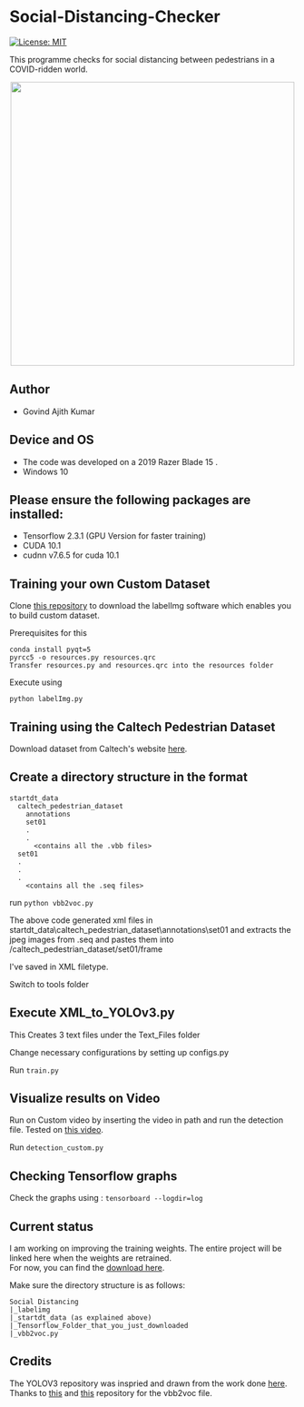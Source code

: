 # Social-Distancing-Checker

[![License: MIT](https://img.shields.io/badge/License-MIT-yellow.svg)](https://opensource.org/licenses/MIT)

This programme checks for social distancing between pedestrians in a COVID-ridden world.


<p align="center">
  <img height="500" src="Images/social_distancing_gif.gif">
</p>

## Author

 - Govind Ajith Kumar

## Device and OS

 - The code was developed on a 2019 Razer Blade 15 .</br>
 - Windows 10

Please ensure the following packages are installed:
--

 - Tensorflow 2.3.1 (GPU Version for faster training)
 - CUDA 10.1
 - cudnn v7.6.5 for cuda 10.1
## Training your own Custom Dataset


Clone [this repository](https://github.com/tzutalin/labelImg) to download the labelImg software which enables you to build custom dataset.

Prerequisites for this

    conda install pyqt=5
    pyrcc5 -o resources.py resources.qrc
    Transfer resources.py and resources.qrc into the resources folder

Execute using 

`python labelImg.py`

## Training using the Caltech Pedestrian Dataset

Download dataset from Caltech's website [here](http://www.vision.caltech.edu/Image_Datasets/CaltechPedestrians/).

Create a directory structure in the format
--

    startdt_data
      caltech_pedestrian_dataset
        annotations
        set01
        .
        .
          <contains all the .vbb files>
      set01
      .
      .
      .
        <contains all the .seq files>

run `python vbb2voc.py`

The above code generated xml files in startdt_data\caltech_pedestrian_dataset\annotations\set01 and extracts the jpeg images from .seq and pastes them into /caltech_pedestrian_dataset/set01/frame

I've saved in XML filetype.

Switch to tools folder

Execute XML_to_YOLOv3.py
--

This Creates 3 text files under the Text_Files folder

Change necessary configurations by setting up configs.py

Run `train.py`

Visualize results on Video
--

Run on Custom video by inserting the video in path and run the detection file. Tested on [this video](https://www.youtube.com/watch?v=GJNjaRJWVP8).

Run `detection_custom.py`

Checking Tensorflow graphs
--

Check the graphs using : `tensorboard --logdir=log`


## Current status 

I am working on improving the training weights. The entire project will be linked here when the weights are retrained.</br>
For now, you can find the [download here](https://drive.google.com/file/d/1eMx6QdkupcESgp3kGyUqns2y0M5iAJev/view?usp=sharing).

Make sure the directory structure is as follows: 

    Social Distancing
    |_labelimg
    |_startdt_data (as explained above)
    |_Tensorflow_Folder_that_you_just_downloaded
    |_vbb2voc.py

## Credits

The YOLOV3 repository was inspried and drawn from the work done [here](https://github.com/pythonlessons/TensorFlow-2.x-YOLOv3).</br>
Thanks to [this](https://github.com/Ashwini-Analytics/Pedestrian-Detection-using-Darkflow) and [this](https://github.com/CasiaFan/Dataset_to_VOC_converter) repository for the vbb2voc file.
